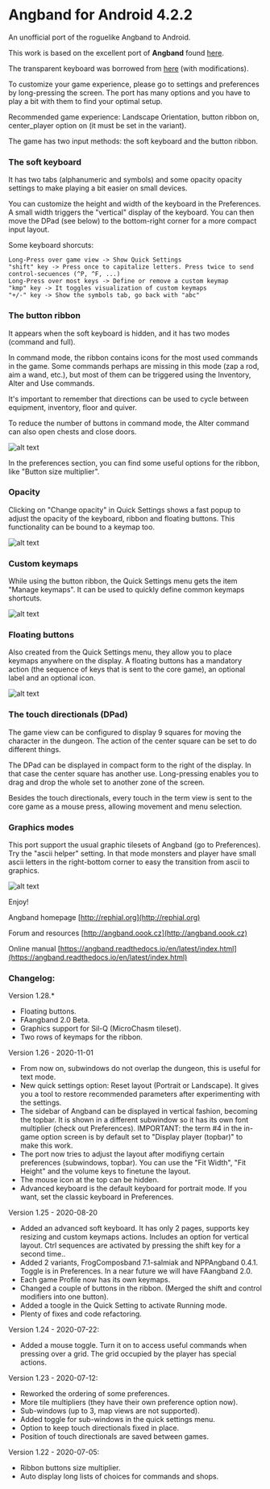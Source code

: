 # Angband for Android 4.2.2

An unofficial port of the roguelike Angband to Android.

This work is based on the excellent port of **Angband** found [here](https://github.com/takkaria/angband-android).

The transparent keyboard was borrowed from [here](https://github.com/Shaosil/Android-Sil) (with modifications).

To customize your game experience, please go to settings and preferences by long-pressing the screen. The port has many options and you have to play a bit with them to find your optimal setup.

Recommended game experience: Landscape Orientation, button ribbon on, center_player option on (it must be set in the variant).

The game has two input methods: the soft keyboard and the button ribbon.

### The soft keyboard

It has two tabs (alphanumeric and symbols) and some opacity opacity settings to make playing a bit easier on small devices.

You can customize the height and width of the keyboard in the Preferences. A small width triggers the "vertical" display of the keyboard. You can then move the DPad (see below) to the bottom-right corner for a more compact input layout.

Some keyboard shorcuts:

    Long-Press over game view -> Show Quick Settings
    "shift" key -> Press once to capitalize letters. Press twice to send control-secuences (^P, ^F, ...)
    Long-Press over most keys -> Define or remove a custom keymap     
    "kmp" key -> It toggles visualization of custom keymaps    
    "+/-" key -> Show the symbols tab, go back with "abc"

### The button ribbon

It appears when the soft keyboard is hidden, and it has two modes (command and full).

In command mode, the ribbon contains icons for the most used commands in the game. Some commands perhaps are missing in this mode (zap a rod, aim a wand, etc.), but most of them can be triggered using the Inventory, Alter and Use commands.

It's important to remember that directions can be used to cycle between equipment, inventory, floor and quiver.

To reduce the number of buttons in command mode, the Alter command can also open chests and close doors.

![alt text](https://github.com/Cuboideb/angbandroid/blob/master/app/src/main/assets/ribbon_help.jpg?raw=true)

In the preferences section, you can find some useful options for the ribbon, like "Button size multiplier".

### Opacity

Clicking on "Change opacity" in Quick Settings shows a fast popup to adjust the opacity of the keyboard, ribbon and floating buttons. This functionality can be bound to a keymap too.

![alt text](https://github.com/Cuboideb/angbandroid/blob/master/app/src/main/assets/opacity.jpg?raw=true)

### Custom keymaps

While using the button ribbon, the Quick Settings menu gets the item "Manage keymaps". It can be used to quickly define common keymaps shortcuts.

![alt text](https://github.com/Cuboideb/angbandroid/blob/master/app/src/main/assets/keymap_editor.jpg?raw=true)

### Floating buttons

Also created from the Quick Settings menu, they allow you to place keymaps anywhere on the display. A floating buttons has a mandatory action (the sequence of keys that is sent to the core game), an optional label and an optional icon.

![alt text](https://github.com/Cuboideb/angbandroid/blob/master/app/src/main/assets/floating_buttons.jpg?raw=true)

### The touch directionals (DPad)

The game view can be configured to display 9 squares for moving the character in the dungeon. The action of the center square can be set to do different things.

The DPad can be displayed in compact form to the right of the display. In that case the center square has another use. Long-pressing enables you to drag and drop the whole set to another zone of the screen.

Besides the touch directionals, every touch in the term view is sent to the core game as a mouse press, allowing movement and menu selection.

### Graphics modes

This port support the usual graphic tilesets of Angband (go to Preferences). Try the "ascii helper" setting. In that mode monsters and player have small ascii letters in the right-bottom corner to easy the transition from ascii to graphics.

![alt text](https://github.com/Cuboideb/angbandroid/blob/master/app/src/main/assets/ascii_helper.jpg?raw=true)

Enjoy!

Angband homepage [http://rephial.org](http://rephial.org)

Forum and resources [http://angband.oook.cz](http://angband.oook.cz)

Online manual [https://angband.readthedocs.io/en/latest/index.html](https://angband.readthedocs.io/en/latest/index.html)

### Changelog:

Version 1.28.*
- Floating buttons.
- FAangband 2.0 Beta.
- Graphics support for Sil-Q (MicroChasm tileset).
- Two rows of keymaps for the ribbon.

Version 1.26 - 2020-11-01
- From now on, subwindows do not overlap the dungeon, this is useful for
text mode.
- New quick settings option: Reset layout (Portrait or Landscape). It gives you a tool to restore recommended parameters after experimenting with the settings.
- The sidebar of Angband can be displayed in vertical fashion, becoming the topbar. It is shown in a different subwindow so it has its own font multiplier (check out Preferences). IMPORTANT: the term #4 in the in-game option screen is by default set to "Display player (topbar)" to make this work.
- The port now tries to adjust the layout after modifiyng certain preferences (subwindows, topbar). You can use the "Fit Width", "Fit Height" and the volume keys to finetune the layout.
- The mouse icon at the top can be hidden.
- Advanced keyboard is the default keyboard for portrait mode. If you want, set the classic keyboard in Preferences.

Version 1.25 - 2020-08-20
- Added an advanced soft keyboard. It has only 2 pages, supports key resizing and custom keymaps actions. Includes an option for vertical layout. Ctrl sequences are activated by pressing the shift key for a second time..
- Added 2 variants, FrogComposband 7.1-salmiak and NPPAngband 0.4.1. Toggle is in Preferences. In a near future we will have FAangband 2.0.
- Each game Profile now has its own keymaps.
- Changed a couple of buttons in the ribbon. (Merged the shift and control modifiers into one button).
- Added a toogle in the Quick Setting to activate Running mode.
- Plenty of fixes and code refactoring.

Version 1.24 - 2020-07-22:
- Added a mouse toggle. Turn it on to access useful commands when pressing
over a grid. The grid occupied by the player has special actions.

Version 1.23 - 2020-07-12:
- Reworked the ordering of some preferences.
- More tile multipliers (they have their own preference option now).
- Sub-windows (up to 3, map views are not supported).
- Added toggle for sub-windows in the quick settings menu.
- Option to keep touch directionals fixed in place.
- Position of touch directionals are saved between games.

Version 1.22 - 2020-07-05:
- Ribbon buttons size multiplier.
- Auto display long lists of choices for commands and shops.
